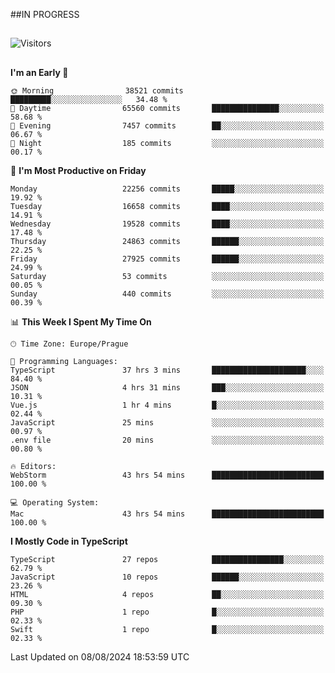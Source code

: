 ##IN PROGRESS
##
![Visitors](https://komarev.com/ghpvc/?username=petrbui&style=for-the-badge&label=Visitors+👀)



##
<!--
[![My GitHub stats](https://github-readme-stats.vercel.app/api?username=petrbui&theme=github_dark)](https://github.com/anuraghazra/github-readme-stats)

[![My wakatime stats](https://github-readme-stats.vercel.app/api/wakatime?username=petrbui&theme=github_dark)](https://github.com/anuraghazra/github-readme-stats)
-->
<!--START_SECTION:waka-->
**I'm an Early 🐤** 

```text
🌞 Morning                38521 commits       █████████░░░░░░░░░░░░░░░░   34.48 % 
🌆 Daytime                65560 commits       ███████████████░░░░░░░░░░   58.68 % 
🌃 Evening                7457 commits        ██░░░░░░░░░░░░░░░░░░░░░░░   06.67 % 
🌙 Night                  185 commits         ░░░░░░░░░░░░░░░░░░░░░░░░░   00.17 % 
```
📅 **I'm Most Productive on Friday** 

```text
Monday                   22256 commits       █████░░░░░░░░░░░░░░░░░░░░   19.92 % 
Tuesday                  16658 commits       ████░░░░░░░░░░░░░░░░░░░░░   14.91 % 
Wednesday                19528 commits       ████░░░░░░░░░░░░░░░░░░░░░   17.48 % 
Thursday                 24863 commits       ██████░░░░░░░░░░░░░░░░░░░   22.25 % 
Friday                   27925 commits       ██████░░░░░░░░░░░░░░░░░░░   24.99 % 
Saturday                 53 commits          ░░░░░░░░░░░░░░░░░░░░░░░░░   00.05 % 
Sunday                   440 commits         ░░░░░░░░░░░░░░░░░░░░░░░░░   00.39 % 
```


📊 **This Week I Spent My Time On** 

```text
🕑︎ Time Zone: Europe/Prague

💬 Programming Languages: 
TypeScript               37 hrs 3 mins       █████████████████████░░░░   84.40 % 
JSON                     4 hrs 31 mins       ███░░░░░░░░░░░░░░░░░░░░░░   10.31 % 
Vue.js                   1 hr 4 mins         █░░░░░░░░░░░░░░░░░░░░░░░░   02.44 % 
JavaScript               25 mins             ░░░░░░░░░░░░░░░░░░░░░░░░░   00.97 % 
.env file                20 mins             ░░░░░░░░░░░░░░░░░░░░░░░░░   00.80 % 

🔥 Editors: 
WebStorm                 43 hrs 54 mins      █████████████████████████   100.00 % 

💻 Operating System: 
Mac                      43 hrs 54 mins      █████████████████████████   100.00 % 
```

**I Mostly Code in TypeScript** 

```text
TypeScript               27 repos            ████████████████░░░░░░░░░   62.79 % 
JavaScript               10 repos            ██████░░░░░░░░░░░░░░░░░░░   23.26 % 
HTML                     4 repos             ██░░░░░░░░░░░░░░░░░░░░░░░   09.30 % 
PHP                      1 repo              █░░░░░░░░░░░░░░░░░░░░░░░░   02.33 % 
Swift                    1 repo              █░░░░░░░░░░░░░░░░░░░░░░░░   02.33 % 
```




 Last Updated on 08/08/2024 18:53:59 UTC
<!--END_SECTION:waka-->
